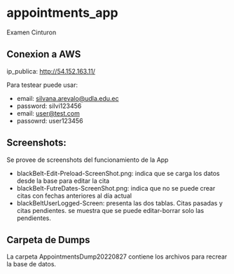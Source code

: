 # appointments_app
Examen Cinturon

## Conexion a AWS 

ip_publica: http://54.152.163.11/

Para testear puede usar:

* email: silvana.arevalo@udla.edu.ec
* password: silvi123456
* email: user@test.com
* passowrd: user123456

## Screenshots:
Se provee de screenshots del funcionamiento de la App

* blackBelt-Edit-Preload-ScreenShot.png: indica que se carga los datos desde la base para editar la cita
* blackBelt-FutreDates-ScreenShot.png: indica que no se puede crear citas con fechas anteriores al día actual
* blackBeltUserLogged-Screen: presenta las dos tablas. Citas pasadas y citas pendientes. se muestra que se puede editar-borrar solo las pendientes.

## Carpeta de Dumps
La carpeta AppointmentsDump20220827 contiene los archivos para recrear la base de datos.